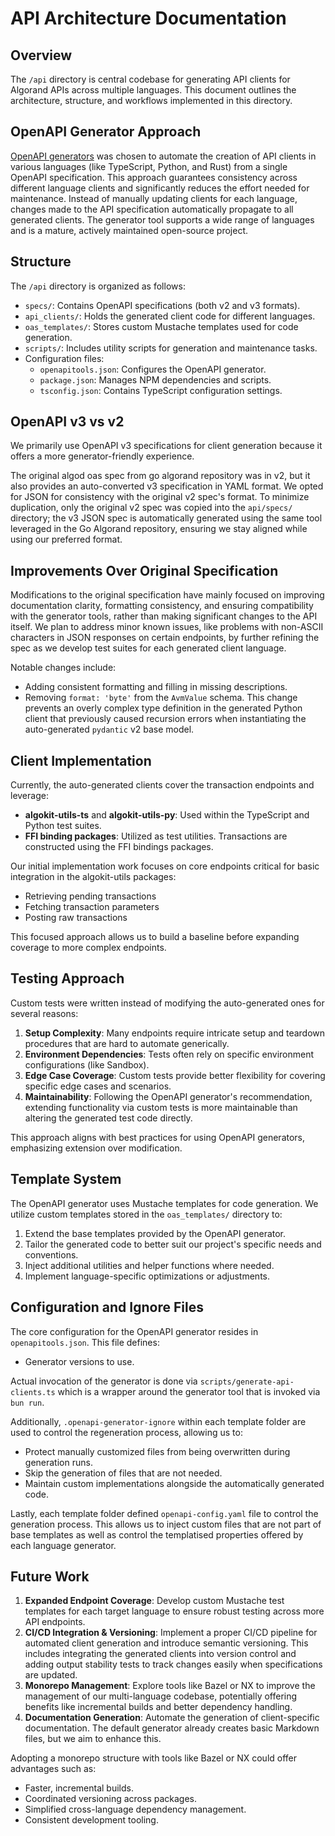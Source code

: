 # API Architecture Documentation

## Overview

The `/api` directory is central codebase for generating API clients for Algorand APIs across multiple languages. This document outlines the architecture, structure, and workflows implemented in this directory.

## OpenAPI Generator Approach

[OpenAPI generators](https://openapi-generator.tech/) was chosen to automate the creation of API clients in various languages (like TypeScript, Python, and Rust) from a single OpenAPI specification. This approach guarantees consistency across different language clients and significantly reduces the effort needed for maintenance. Instead of manually updating clients for each language, changes made to the API specification automatically propagate to all generated clients. The generator tool supports a wide range of languages and is a mature, actively maintained open-source project.

## Structure

The `/api` directory is organized as follows:

- `specs/`: Contains OpenAPI specifications (both v2 and v3 formats).
- `api_clients/`: Holds the generated client code for different languages.
- `oas_templates/`: Stores custom Mustache templates used for code generation.
- `scripts/`: Includes utility scripts for generation and maintenance tasks.
- Configuration files:
  - `openapitools.json`: Configures the OpenAPI generator.
  - `package.json`: Manages NPM dependencies and scripts.
  - `tsconfig.json`: Contains TypeScript configuration settings.

## OpenAPI v3 vs v2

We primarily use OpenAPI v3 specifications for client generation because it offers a more generator-friendly experience.

The original algod oas spec from go algorand repository was in v2, but it also provides an auto-converted v3 specification in YAML format. We opted for JSON for consistency with the original v2 spec's format. To minimize duplication, only the original v2 spec was copied into the `api/specs/` directory; the v3 JSON spec is automatically generated using the same tool leveraged in the Go Algorand repository, ensuring we stay aligned while using our preferred format.

## Improvements Over Original Specification

Modifications to the original specification have mainly focused on improving documentation clarity, formatting consistency, and ensuring compatibility with the generator tools, rather than making significant changes to the API itself. We plan to address minor known issues, like problems with non-ASCII characters in JSON responses on certain endpoints, by further refining the spec as we develop test suites for each generated client language.

Notable changes include:

- Adding consistent formatting and filling in missing descriptions.
- Removing `format: 'byte'` from the `AvmValue` schema. This change prevents an overly complex type definition in the generated Python client that previously caused recursion errors when instantiating the auto-generated `pydantic` v2 base model.

## Client Implementation

Currently, the auto-generated clients cover the transaction endpoints and leverage:

- **algokit-utils-ts** and **algokit-utils-py**: Used within the TypeScript and Python test suites.
- **FFI binding packages**: Utilized as test utilities. Transactions are constructed using the FFI bindings packages.

Our initial implementation work focuses on core endpoints critical for basic integration in the algokit-utils packages:

- Retrieving pending transactions
- Fetching transaction parameters
- Posting raw transactions

This focused approach allows us to build a baseline before expanding coverage to more complex endpoints.

## Testing Approach

Custom tests were written instead of modifying the auto-generated ones for several reasons:

1. **Setup Complexity**: Many endpoints require intricate setup and teardown procedures that are hard to automate generically.
2. **Environment Dependencies**: Tests often rely on specific environment configurations (like Sandbox).
3. **Edge Case Coverage**: Custom tests provide better flexibility for covering specific edge cases and scenarios.
4. **Maintainability**: Following the OpenAPI generator's recommendation, extending functionality via custom tests is more maintainable than altering the generated test code directly.

This approach aligns with best practices for using OpenAPI generators, emphasizing extension over modification.

## Template System

The OpenAPI generator uses Mustache templates for code generation. We utilize custom templates stored in the `oas_templates/` directory to:

1. Extend the base templates provided by the OpenAPI generator.
2. Tailor the generated code to better suit our project's specific needs and conventions.
3. Inject additional utilities and helper functions where needed.
4. Implement language-specific optimizations or adjustments.

## Configuration and Ignore Files

The core configuration for the OpenAPI generator resides in `openapitools.json`. This file defines:

- Generator versions to use.

Actual invocation of the generator is done via `scripts/generate-api-clients.ts` which is a wrapper around the generator tool that is invoked via `bun run`.

Additionally, `.openapi-generator-ignore` within each template folder are used to control the regeneration process, allowing us to:

- Protect manually customized files from being overwritten during generation runs.
- Skip the generation of files that are not needed.
- Maintain custom implementations alongside the automatically generated code.

Lastly, each template folder defined `openapi-config.yaml` file to control the generation process. This allows us to inject custom files that are not part of base templates as well as control the templatised properties offered by each language generator.

## Future Work

1. **Expanded Endpoint Coverage**: Develop custom Mustache test templates for each target language to ensure robust testing across more API endpoints.
2. **CI/CD Integration & Versioning**: Implement a proper CI/CD pipeline for automated client generation and introduce semantic versioning. This includes integrating the generated clients into version control and adding output stability tests to track changes easily when specifications are updated.
3. **Monorepo Management**: Explore tools like Bazel or NX to improve the management of our multi-language codebase, potentially offering benefits like incremental builds and better dependency handling.
4. **Documentation Generation**: Automate the generation of client-specific documentation. The default generator already creates basic Markdown files, but we aim to enhance this.

Adopting a monorepo structure with tools like Bazel or NX could offer advantages such as:

- Faster, incremental builds.
- Coordinated versioning across packages.
- Simplified cross-language dependency management.
- Consistent development tooling.
